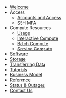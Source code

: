 * [Welcome](/)
* Access
  * [Accounts and Access](accounts-and-access.md)
  * [SSH MFA](sshmfa_user.md)
* Compute Resources
  * [Usage](getting-started.md)
  * [Interactive Compute](interactive-compute.md)
  * [Batch Compute](batch-compute.md)
  * [Service Compute](service-compute.md)
* [Software](software.md)
* [Storage](data-and-storage.md)
* [Transferring Data](data-transfer.md)
* [Tutorials](tutorials.md)
* [Business Model](business-model.md)
* [Reference](reference.md)
* [Status & Outages](changelog.md)
* [Contact Us](contact-us.md)

